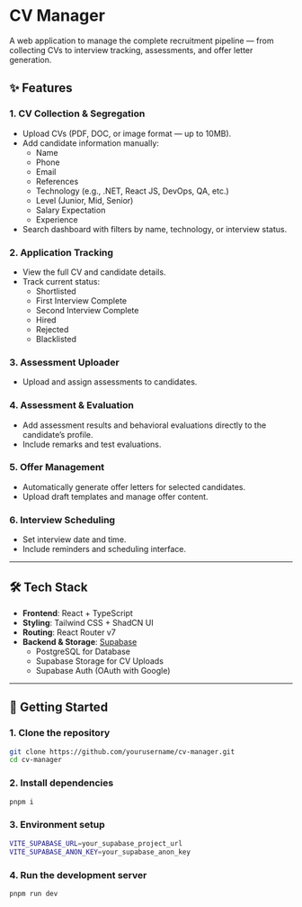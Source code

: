 # CV Manager

A web application to manage the complete recruitment pipeline — from collecting CVs to interview tracking, assessments, and offer letter generation.

## ✨ Features

### 1. CV Collection & Segregation

- Upload CVs (PDF, DOC, or image format — up to 10MB).
- Add candidate information manually:
  - Name
  - Phone
  - Email
  - References
  - Technology (e.g., .NET, React JS, DevOps, QA, etc.)
  - Level (Junior, Mid, Senior)
  - Salary Expectation
  - Experience
- Search dashboard with filters by name, technology, or interview status.

### 2. Application Tracking

- View the full CV and candidate details.
- Track current status:
  - Shortlisted
  - First Interview Complete
  - Second Interview Complete
  - Hired
  - Rejected
  - Blacklisted

### 3. Assessment Uploader

- Upload and assign assessments to candidates.

### 4. Assessment & Evaluation

- Add assessment results and behavioral evaluations directly to the candidate’s profile.
- Include remarks and test evaluations.

### 5. Offer Management

- Automatically generate offer letters for selected candidates.
- Upload draft templates and manage offer content.

### 6. Interview Scheduling

- Set interview date and time.
- Include reminders and scheduling interface.

---

## 🛠 Tech Stack

- **Frontend**: React + TypeScript
- **Styling**: Tailwind CSS + ShadCN UI
- **Routing**: React Router v7
- **Backend & Storage**: [Supabase](https://supabase.com/)
  - PostgreSQL for Database
  - Supabase Storage for CV Uploads
  - Supabase Auth (OAuth with Google)

---

## 🚀 Getting Started

### 1. Clone the repository

```bash
git clone https://github.com/yourusername/cv-manager.git
cd cv-manager
```

### 2. Install dependencies

```bash
pnpm i
```

### 3. Environment setup

```bash
VITE_SUPABASE_URL=your_supabase_project_url
VITE_SUPABASE_ANON_KEY=your_supabase_anon_key
```

### 4. Run the development server

```bash
pnpm run dev
```
